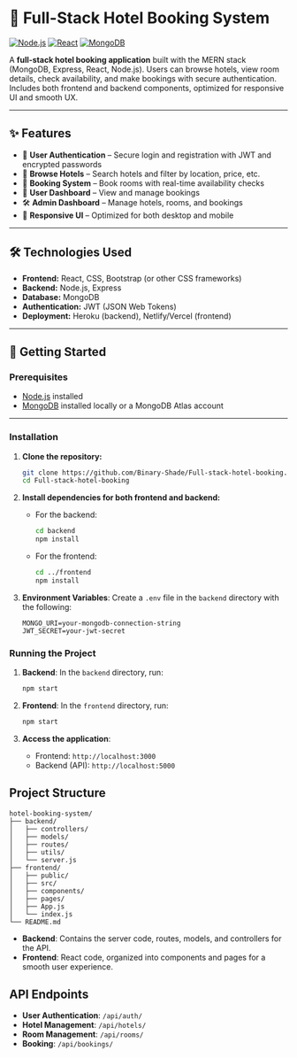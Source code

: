 # 🏨 Full-Stack Hotel Booking System

[![Node.js](https://img.shields.io/badge/Node.js-339933?logo=node.js&logoColor=white)](https://nodejs.org/) 
[![React](https://img.shields.io/badge/React-61DAFB?logo=react&logoColor=black)](https://reactjs.org/) 
[![MongoDB](https://img.shields.io/badge/MongoDB-47A248?logo=mongodb&logoColor=white)](https://www.mongodb.com/) 

A **full-stack hotel booking application** built with the MERN stack (MongoDB, Express, React, Node.js). Users can browse hotels, view room details, check availability, and make bookings with secure authentication. Includes both frontend and backend components, optimized for responsive UI and smooth UX.

---

## ✨ Features

- 🔐 **User Authentication** – Secure login and registration with JWT and encrypted passwords  
- 🏨 **Browse Hotels** – Search hotels and filter by location, price, etc.  
- 📅 **Booking System** – Book rooms with real-time availability checks  
- 👤 **User Dashboard** – View and manage bookings  
- 🛠 **Admin Dashboard** – Manage hotels, rooms, and bookings  
- 📱 **Responsive UI** – Optimized for both desktop and mobile  

---

## 🛠 Technologies Used

- **Frontend:** React, CSS, Bootstrap (or other CSS frameworks)  
- **Backend:** Node.js, Express  
- **Database:** MongoDB  
- **Authentication:** JWT (JSON Web Tokens)  
- **Deployment:** Heroku (backend), Netlify/Vercel (frontend)  

---

## 🚀 Getting Started

### Prerequisites

- [Node.js](https://nodejs.org/) installed  
- [MongoDB](https://www.mongodb.com/) installed locally or a MongoDB Atlas account  

---

### Installation

1. **Clone the repository:**
   ```bash
   git clone https://github.com/Binary-Shade/Full-stack-hotel-booking.git
   cd Full-stack-hotel-booking
   ```

2. **Install dependencies for both frontend and backend:**
   - For the backend:
     ```bash
     cd backend
     npm install
     ```
   - For the frontend:
     ```bash
     cd ../frontend
     npm install
     ```

3. **Environment Variables**:
   Create a `.env` file in the `backend` directory with the following:
   ```plaintext
   MONGO_URI=your-mongodb-connection-string
   JWT_SECRET=your-jwt-secret
   ```

### Running the Project

1. **Backend**:
   In the `backend` directory, run:
   ```bash
   npm start
   ```

2. **Frontend**:
   In the `frontend` directory, run:
   ```bash
   npm start
   ```

3. **Access the application**:
   - Frontend: `http://localhost:3000`
   - Backend (API): `http://localhost:5000`

## Project Structure

```
hotel-booking-system/
├── backend/
│   ├── controllers/
│   ├── models/
│   ├── routes/
│   ├── utils/
│   └── server.js
├── frontend/
│   ├── public/
│   ├── src/
│   ├── components/
│   ├── pages/
│   ├── App.js
│   └── index.js
└── README.md
```

- **Backend**: Contains the server code, routes, models, and controllers for the API.
- **Frontend**: React code, organized into components and pages for a smooth user experience.

## API Endpoints

- **User Authentication**: `/api/auth/`
- **Hotel Management**: `/api/hotels/`
- **Room Management**: `/api/rooms/`
- **Booking**: `/api/bookings/`
